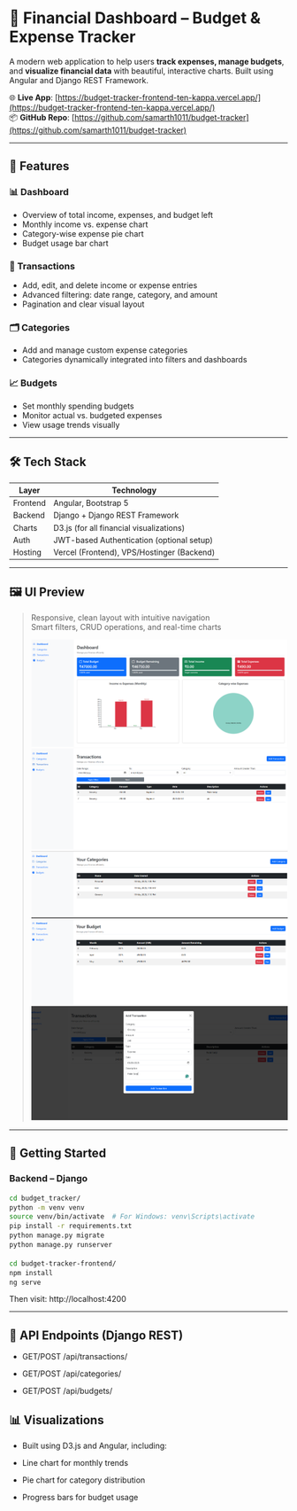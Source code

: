 # 💸 Financial Dashboard – Budget & Expense Tracker

A modern web application to help users **track expenses, manage budgets**, and **visualize financial data** with beautiful, interactive charts. Built using Angular and Django REST Framework.

🌐 **Live App**: [https://budget-tracker-frontend-ten-kappa.vercel.app/](https://budget-tracker-frontend-ten-kappa.vercel.app/)  
📦 **GitHub Repo**: [https://github.com/samarth1011/budget-tracker](https://github.com/samarth1011/budget-tracker)

---

## 🚀 Features

### 📊 Dashboard
- Overview of total income, expenses, and budget left
- Monthly income vs. expense chart
- Category-wise expense pie chart
- Budget usage bar chart

### 🧾 Transactions
- Add, edit, and delete income or expense entries
- Advanced filtering: date range, category, and amount
- Pagination and clear visual layout

### 🗂️ Categories
- Add and manage custom expense categories
- Categories dynamically integrated into filters and dashboards

### 📈 Budgets
- Set monthly spending budgets
- Monitor actual vs. budgeted expenses
- View usage trends visually

---

## 🛠 Tech Stack

| Layer     | Technology       |
|-----------|------------------|
| Frontend  | Angular, Bootstrap 5 |
| Backend   | Django + Django REST Framework |
| Charts    | D3.js (for all financial visualizations) |
| Auth      | JWT-based Authentication (optional setup) |
| Hosting   | Vercel (Frontend), VPS/Hostinger (Backend) |

---

## 🖼️ UI Preview

> Responsive, clean layout with intuitive navigation  
> Smart filters, CRUD operations, and real-time charts  
>  
>![Dashboard](image.png)
>![Transactions](image-1.png)
>![Categories](image-2.png)
>![Budget](image-3.png)
>![Add Transaction](image-4.png)

---

## 🔧 Getting Started

### Backend – Django
```bash
cd budget_tracker/
python -m venv venv
source venv/bin/activate  # For Windows: venv\Scripts\activate
pip install -r requirements.txt
python manage.py migrate
python manage.py runserver

cd budget-tracker-frontend/
npm install
ng serve

```
Then visit: http://localhost:4200

---

## 🧪 API Endpoints (Django REST)

- GET/POST /api/transactions/

- GET/POST /api/categories/

- GET/POST /api/budgets/

## 📊 Visualizations

- Built using D3.js and Angular, including:

- Line chart for monthly trends

- Pie chart for category distribution

- Progress bars for budget usage

